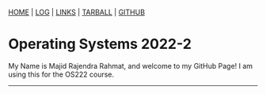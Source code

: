[HOME](https://github.com/sherlockjack/os222/blob/master/index.md) | [LOG](TXT/mylog.txt) | [LINKS](https://github.com/sherlockjack/os222blob/master/LINKS) | [TARBALL](https://os.vlsm.org/Log/sherlockjack.tar.bz2.txt) | [GITHUB](https://github.com/sherlockjack/os222/)

# Operating Systems 2022-2

My Name is Majid Rajendra Rahmat, and welcome to my GitHub Page! I am using this for the OS222 course.

<hr>
